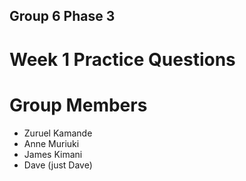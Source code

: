 ## Group 6 Phase 3
# Week 1 Practice Questions

# Group Members
* Zuruel Kamande
* Anne Muriuki
* James Kimani
* Dave (just Dave)